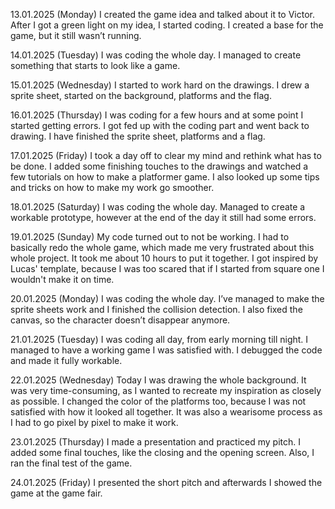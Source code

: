 13.01.2025 (Monday)
I created the game idea and talked about it to Victor. After I got a green light on my idea, I started coding. I created a base for the game, but it still wasn’t running.

14.01.2025 (Tuesday)
I was coding the whole day. I managed to create something that starts to look like a game.

15.01.2025 (Wednesday)
I started to work hard on the drawings. I drew a sprite sheet, started on the background, platforms and the flag.

16.01.2025 (Thursday)
I was coding for a few hours and at some point I started getting errors. I got fed up with the coding part and went back to drawing. I have finished the sprite sheet, platforms and a flag.

17.01.2025 (Friday)
I took a day off to clear my mind and rethink what has to be done. I added some finishing touches to the drawings and watched a few tutorials on how to make a platformer game. I also looked up some tips and tricks on how to make my work go smoother.

18.01.2025 (Saturday)
I was coding the whole day. Managed to create a workable prototype, however at the end of the day it still had some errors.

19.01.2025 (Sunday)
My code turned out to not be working. I had to basically redo the whole game, which made me very frustrated about this whole project. It took me about 10 hours to put it together. I got inspired by Lucas' template, because I was too scared that if I started from square one I wouldn't make it on time.

20.01.2025 (Monday)
I was coding the whole day. I’ve managed to make the sprite sheets work and I finished the collision detection. I also fixed the canvas, so the character doesn’t disappear anymore.

21.01.2025 (Tuesday)
I was coding all day, from early morning till night. I managed to have a working game I was satisfied with. I debugged the code and made it fully workable.

22.01.2025 (Wednesday)
Today I was drawing the whole background. It was very time-consuming, as I wanted to recreate my inspiration as closely as possible. I changed the color of the platforms too, because I was not satisfied with how it looked all together. It was also a wearisome process as I had to go pixel by pixel to make it work.

23.01.2025 (Thursday)
I made a presentation and practiced my pitch. I added some final touches, like the closing and the opening screen. Also, I ran the final test of the game.

24.01.2025 (Friday)
I presented the short pitch and afterwards I showed the game at the game fair.
